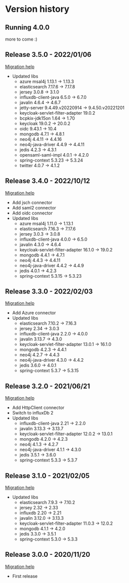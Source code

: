 Version history
===============

Running 4.0.0
----------------------

more to come :)

Release 3.5.0 - 2022/01/06
----------------------
[Migration help](https://github.com/vertigo-io/vertigo/wiki/Vertigo-Migration-Guide#from-340-to-350)
* Updated libs
  - azure msal4j 1.13.1 -> 1.13.3
  - elasticsearch 7.17.6 -> 7.17.8
  - jersey 3.0.8 -> 3.1.0
  - influxdb-client-java 6.5.0 -> 6.7.0
  - javalin 4.6.4 -> 4.6.7
  - jetty-server 9.4.49.v20220914 -> 9.4.50.v20221201
  - keycloak-servlet-filter-adapter 19.0.2
  - bcpkix-jdk15on 1.64 -> 1.70
  - keycloak 19.0.2 -> 20.0.2
  - oidc 9.43.1 -> 10.4
  - mongodb 4.7.1 -> 4.8.1
  - neo4j 4.4.11 -> 4.4.16
  - neo4j-java-driver 4.4.9 -> 4.4.11
  - jedis 4.2.3 -> 4.3.1
  - opensaml-saml-impl 4.0.1 -> 4.2.0
  - spring-context 5.3.23 -> 5.3.24
  - twitter 4.0.7 -> 4.1.2
  

Release 3.4.0 - 2022/10/12
----------------------
[Migration help](https://github.com/vertigo-io/vertigo/wiki/Vertigo-Migration-Guide#from-330-to-340)
* Add jsch connector
* Add saml2 connector
* Add oidc connector
* Updated libs
  - azure msal4j 1.11.0 -> 1.13.1
  - elasticsearch 7.16.3 -> 7.17.6
  - jersey 3.0.3 -> 3.0.8
  - influxdb-client-java 4.0.0 -> 6.5.0
  - javalin 4.3.0 -> 4.6.4
  - keycloak-servlet-filter-adapter 16.1.0 -> 19.0.2
  - mongodb 4.4.1 -> 4.7.1
  - neo4j 4.4.3 -> 4.4.11
  - neo4j-java-driver 4.4.2 -> 4.4.9
  - jedis 4.0.1 -> 4.2.3
  - spring-context 5.3.15 -> 5.3.23

Release 3.3.0 - 2022/02/03
----------------------
[Migration help](https://github.com/vertigo-io/vertigo/wiki/Vertigo-Migration-Guide#from-320-to-330)
* Add Azure connector
* Updated libs
  - elasticsearch 7.10.2 -> 7.16.3
  - jersey 2.34 -> 3.0.3
  - influxdb-client-java 2.2.0 -> 4.0.0
  - javalin 3.13.7 -> 4.3.0
  - keycloak-servlet-filter-adapter 13.0.1 -> 16.1.0
  - mongodb 4.2.3 -> 4.4.1
  - neo4j 4.2.7 -> 4.4.3 
  - neo4j-java-driver 4.3.0 -> 4.4.2
  - jedis 3.6.0 -> 4.0.1
  - spring-context 5.3.7 -> 5.3.15
  
Release 3.2.0 - 2021/06/21
----------------------
[Migration help](https://github.com/vertigo-io/vertigo/wiki/Vertigo-Migration-Guide#from-311-to-320)
* Add HttpClient connector
* Switch to influxDb 2
* Updated libs
  - influxdb-client-java 2.21 -> 2.2.0
  - javalin 3.13.3 -> 3.13.7
  - keycloak-servlet-filter-adapter 12.0.2 -> 13.0.1
  - mongodb 4.2.0 -> 4.2.3
  - neo4j 4.1.3 -> 4.2.7
  - neo4j-java-driver 4.1.1 -> 4.3.0
  - jedis 3.5.1 -> 3.6.0
  - spring-context 5.3.3 -> 5.3.7

Release 3.1.0 - 2021/02/05
----------------------
[Migration help](https://github.com/vertigo-io/vertigo/wiki/Vertigo-Migration-Guide#from-300-to-310)
* Updated libs
  - elasticsearch 7.9.3 -> 7.10.2
  - jersey 2.32 -> 2.33
  - influxdb 2.20 -> 2.21
  - javalin 3.12.0 -> 3.13.3
  - keycloak-servlet-filter-adapter 11.0.3 -> 12.0.2
  - mongodb 4.1.1 -> 4.2.0
  - jedis 3.3.0 -> 3.5.1
  - spring-context 5.3.0 -> 5.3.3
  
  

Release 3.0.0 - 2020/11/20
----------------------
[Migration help](https://github.com/vertigo-io/vertigo/wiki/Vertigo-Migration-Guide#from-210-to-300)
 * First release


